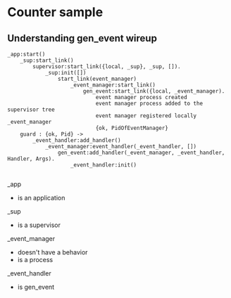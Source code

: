 Counter sample
==============



Understanding gen_event wireup
------------------------------
```
_app:start()
	_sup:start_link()
		supervisor:start_link({local, _sup}, _sup, []).
			_sup:init([])
				start_link(event_manager)
					_event_manager:start_link()
						gen_event:start_link({local, _event_manager).
							event manager process created 
							event manager process added to the supervisor tree
							event manager registered locally _event_manager
							{ok, PidOfEventManager}
	guard : {ok, Pid} ->
		_event_handler:add_handler()
			_event_manager:event_handler(_event_handler, [])
			 	gen_event:add_handler(_event_manager, _event_handler, Handler, Args).
			 		_event_handler:init()
			 		

```
_app
- is an application

_sup
- is a supervisor

_event_manager
- doesn't have a behavior
- is a process 

_event_handler
- is gen_event

